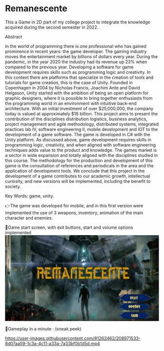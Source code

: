 # Remanescente
This a Game in 2D part of my college project to integrate the knowledge acquired during the second semester in 2022. 



Abstract 

In the world of programming there is one professional who has gained prominence in recent years: the game developer. 
The gaming industry moves the entertainment market by billions of dollars every year. During the pandemic, in the year 2020 the industry had its revenue up 23% when compared to the previous year.  Developing a software for game development requires skills such as programming logic and creativity.
In this context there are platforms that specialize in the creation of tools and tutorials for game creation, this is the case of Unity.
Founded in Copenhagen in 2004 by Nicholas Francis, Joachim Ante and David Helgason, Unity started with the ambition of being an open platform for graphic designers, where it is possible to bring together enthusiasts from the programming world in an environment with intuitive back-end architecture.
With an initial investment of over $25,000,000, the company today is valued at approximately $18 billion.
This project aims to present the contribution of the disciplines distribution logistics, business analytics, project management and agile methodology, distributed systems, integrated practices lab IV, software engineering II, mobile development and IOT to the development of a game software.
The game is developed in C# with the Unity platform.  As discussed above, game development requires skills in programming logic, creativity, and when aligned with software engineering techniques adds value to the product and knowledge.
The games market is a sector in wide expansion and totally aligned with the disciplines studied in this course. 
The methodology for the production and development of this game is the consultation of references and periodicals in the area and the application of development tools.
We conclude that this project in the development of a game contributes to our academic growth, intellectual curiosity, and new versions will be implemented, including the benefit to society.

Key Words: game, unity.

:point_right:The game was developed for mobile, and in this first version were implemented the use of 3 weapons, inventory, animation of the main character and enemies: 

:bow:Game start screen, with exit buttons, start and volume options implemented 
![Start Screen](paginainicial.jpeg "Start Screen ")


:movie_camera:Gameplay in a minute : (sneak peek)

https://user-images.githubusercontent.com/81262462/208971533-8d07aa59-1c3a-4c11-a33a-7a33bf0b1d5d.mp4

